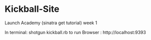 Kickball-Site
=============

Launch Academy (sinatra get tutorial) week 1 


In terminal: shotgun kickball.rb to run
Browser : http://localhost:9393
